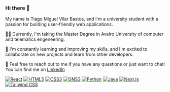 ### Hi there 👋

My name is Tiago Miguel Vilar Bastos, and I'm a university student with a passion for building user-friendly web applications. 

👨‍💻 Currently, I'm taking the Master Degree in Aveiro University of computer and telematics engeneering. 

🌱 I'm constantly learning and improving my skills, and I'm excited to collaborate on new projects and learn from other developers. 

💬 Feel free to reach out to me if you have any questions or just want to chat! You can find me on [LinkedIn](https://www.linkedin.com/in/[tiago-vilar-85a753134/)

[![React](https://img.shields.io/badge/-React-61DAFB?logo=react&logoColor=white&style=flat)](https://reactjs.org/)
[![HTML5](https://img.shields.io/badge/-HTML5-E34F26?logo=html5&logoColor=white&style=flat)](https://developer.mozilla.org/en-US/docs/Web/Guide/HTML/HTML5)
[![CSS3](https://img.shields.io/badge/-CSS3-1572B6?logo=css3&logoColor=white&style=flat)](https://developer.mozilla.org/en-US/docs/Web/CSS)
[![GNS3](https://img.shields.io/badge/-GNS3-209CEE?logo=GNS3&logoColor=white&style=flat)](https://www.gns3.com/)
[![Python](https://img.shields.io/badge/-Python-3776AB?logo=Python&logoColor=white&style=flat)](https://www.python.org/)
[![Java](https://img.shields.io/badge/-Java-007396?logo=Java&logoColor=white&style=flat)](https://www.java.com/)
[![Next.js](https://img.shields.io/badge/-Next.js-000000?logo=Next.js&logoColor=white&style=flat)](https://nextjs.org/)
[![Tailwind CSS](https://img.shields.io/badge/-Tailwind%20CSS-38B2AC?logo=Tailwind%20CSS&logoColor=white&style=flat)](https://tailwindcss.com/)


